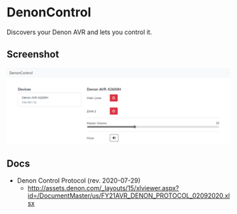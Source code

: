 # DenonControl

Discovers your Denon AVR and lets you control it.

## Screenshot

![](.github/web-interface.png)

## Docs
* Denon Control Protocol (rev. 2020-07-29)
  * http://assets.denon.com/_layouts/15/xlviewer.aspx?id=/DocumentMaster/us/FY21AVR_DENON_PROTOCOL_02092020.xlsx